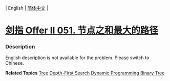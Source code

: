 | English | [简体中文](README.md) |

# [剑指 Offer II 051. 节点之和最大的路径](https://leetcode-cn.com/problems/jC7MId)
 ### Description
<p>English description is not available for the problem. Please switch to Chinese.</p>

**Related Topics**  [Tree](https://leetcode-cn.com/tag/tree) [Depth-First Search](https://leetcode-cn.com/tag/depth-first-search) [Dynamic Programming](https://leetcode-cn.com/tag/dynamic-programming) [Binary Tree](https://leetcode-cn.com/tag/binary-tree) 